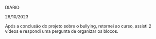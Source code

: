 DIÁRIO

26/10/2023

Após a conclusão do projeto sobre o bullying, retornei ao curso, assisti 2 vídeos e respondi uma pergunta de organizar os blocos.
